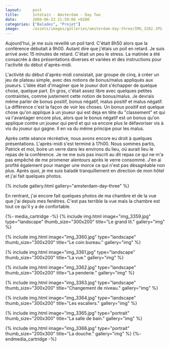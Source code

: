 ```yaml
---
layout:     post
title:      Intetain - Amsterdam - Day Two
date:       2009-06-23 21:59:08 +0200
categories: ["Balades", "Projet"]
image:      /assets/images/galleries/amsterdam-day-three/IMG_3282.JPG
---
```


Aujourd'hui, je me suis reveillé un poil tard. C'était 8h50 alors que la conférence débutait à 9h00. Autant dire
que j'étais un poil en retard. Je suis arrivé avec 15 minutes de retard. C'était un peu le stress. La matinée a été
consacrée à des présentations diverses et variées et des instructions pour l'activité du début d'après-midi.

<!--more-->

L'activité du début d'après-midi consistait, par groupe de cinq, à créer un jeu de plateau simple, avec
des notions de bonus/malus appliqués aux joueurs. L'idée était d'imaginer que le joueur doit s'échapper de quelque
chose, quelque part. En gros, c'était assez libre avec quelques petites contraintes, comme justement cette notion
de bonus/malus. Je devrais même parler de bonus positif, bonus négatif, malus positif et malus négatif. La
différence c'est la façon de voir les choses. Un bonus positif est quelque chose qu'on applique à un joueur qui est
deja en tête du "classement" et qui va l'avantager encore plus, alors que le bonus négatif est un bonus qu'on
applique contre un joueur qui perd et qui va encore plus le défavoriser vis à vis du joueur qui gagne. Il en va du
même principe pour les malus.

Après cette séance récréative, nous avons encore eu droit à quelques présentations. L'après-midi s'est terminé à
17h00. Nous sommes partis, Patrick et moi, boire un verre dans les environs du lieu, où aurait lieu le repas de la
conférence. Je ne me suis pas inscrit au dit repas ce qui ne m'a pas empêché de me promener alentours après le
verre consommé. J'en ai profité également pour manger une morce ce qui n'est pas désagréable non plus. Après quoi,
je me suis baladé tranquillement en direction de mon hôtel et j'ai fait quelques photos.

{% include gallery.html gallery="amsterdam-day-three" %}

En rentrant, j'ai encore fait quelques photos de ma chambre et de la vue que j'ai depuis mes fenêtres. C'est pas
terrible la vue mais la chambre est tout ce qu'il y a de confortable.

{%- media_cartridge -%}
{% include img.html
    image="img_3359.jpg"
    type="landscape"
    thumb_size="300x200"
    title="Le grand lit."
    gallery="img"
%}

{% include img.html
    image="img_3360.jpg"
    type="landscape"
    thumb_size="300x200"
    title="Le coin bureau."
    gallery="img"
%}

{% include img.html
    image="img_3361.jpg"
    type="landscape"
    thumb_size="300x200"
    title="La vue."
    gallery="img"
%}

{% include img.html
    image="img_3362.jpg"
    type="landscape"
    thumb_size="300x200"
    title="La penderie."
    gallery="img"
%}

{% include img.html
    image="img_3363.jpg"
    type="landscape"
    thumb_size="300x200"
    title="Changement de niveau."
    gallery="img"
%}

{% include img.html
    image="img_3364.jpg"
    type="landscape"
    thumb_size="300x200"
    title="Les escaliers."
    gallery="img"
%}

{% include img.html
    image="img_3365.jpg"
    type="portrait"
    thumb_size="200x300"
    title="La salle de bain."
    gallery="img"
%}

{% include img.html
    image="img_3366.jpg"
    type="portrait"
    thumb_size="200x300"
    title="La douche."
    gallery="img"
%}
{%- endmedia_cartridge -%}
